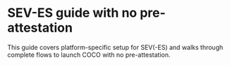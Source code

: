# SEV-ES guide with no pre-attestation

This guide covers platform-specific setup for SEV(-ES) and walks through
complete flows to launch COCO with no pre-attestation.




